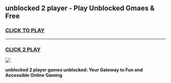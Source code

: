 
## unblocked 2 player - Play Unblocked Gmaes & Free
<h3>
<a href="https://news.freeplayer.one?title=unblocked_2_player&ref=16F">CLICK TO PLAY</a></h3>
<hr>

<h3>
<a href="https://news.freeplayer.one?title=unblocked_2_player&ref=16F">CLICK 2 PLAY</a>
  
</h3>

<a href="https://news.freeplayer.one?title=unblocked_2_player&ref=16F/"><img src="https://clearcache.store/games.png"></a>


**unblocked 2 player games unblocked: Your Gateway to Fun and Accessible Online Gaming**

